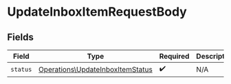 # UpdateInboxItemRequestBody


## Fields

| Field                                                                                | Type                                                                                 | Required                                                                             | Description                                                                          |
| ------------------------------------------------------------------------------------ | ------------------------------------------------------------------------------------ | ------------------------------------------------------------------------------------ | ------------------------------------------------------------------------------------ |
| `status`                                                                             | [Operations\UpdateInboxItemStatus](../../Models/Operations/UpdateInboxItemStatus.md) | :heavy_check_mark:                                                                   | N/A                                                                                  |